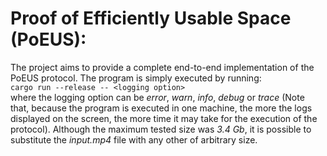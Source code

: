 # Proof of Efficiently Usable Space (PoEUS):
The project aims to provide a complete end-to-end implementation of the PoEUS protocol. 
The program is simply executed by running: <br>
```cargo run --release -- <logging option>``` <br> 
where the logging option can be *error*, *warn*, *info*, *debug* or *trace* (Note that, because the program is executed in one machine, the more the logs displayed on the screen, the more time it may take for the execution of the protocol).
Although the maximum tested size was *3.4 Gb*, it is possible to substitute the *input.mp4* file with any other of arbitrary size.
